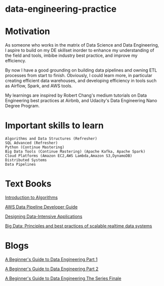 # data-engineering-practice

# Motivation
As someone who works in the matrix of Data Science and Data Engineering, I aspire to build on my DE skillset inorder to enhance my understanding of the field and tools, imbibe industry best practice, and improve my efficiency. 

By now I have a good grounding on building data pipelines and owning ETL processes from start to finish. Obviously, I could learn more, in particular creating efficient data warehouses, and developing efficiency in tools such as Airflow, Spark, and AWS tools. 

My learnings are inspired by Robert Chang's medium tutorials on Data Engineering best practices at Airbnb, and Udacity's Data Engineering Nano Degree Program.

# Important skills to learn
```
Algorithms and Data Structures (Refresher)
SQL Advanced (Refresher)
Python (Continue Mastering)
Big Data Tools (Continue Mastering) (Apache Kafka, Apache Spark)
Cloud Platforms (Amazon EC2,AWS Lambda,Amazon S3,DynamoDB)
Distributed Systems 
Data Pipelines
```
# Text Books

[Introduction to Algorithms](https://amzn.to/2CvJvpq)

[AWS Data Pipeline Developer Guide](https://www.amazon.com/AWS-Data-Pipeline-Developer-Guide-ebook/dp/B07644C8TH/ref=sr_1_6?crid=2TJLFTBC1DQEY&dchild=1&keywords=data+engineering&qid=1592077019&sprefix=data+engin%2Caps%2C337&sr=8-6)

[Designing Data-Intensive Applications](https://amzn.to/2Pz5LD3)

[Big Data: Principles and best practices of scalable realtime data systems](https://learning.oreilly.com/library/view/big-data-principles)

# Blogs 

[A Beginner's Guide to Data Engineering Part 1](https://medium.com/@rchang/a-beginners-guide-to-data-engineering-part-i-4227c5c457d7)

[A Beginner's Guide to Data Engineering Part 2](https://medium.com/@rchang/a-beginners-guide-to-data-engineering-part-ii-47c4e7cbda71)

[A Beginner's Guide to Data Engineering The Series Finale](https://medium.com/@rchang/a-beginners-guide-to-data-engineering-the-series-finale-2cc92ff14b0)




